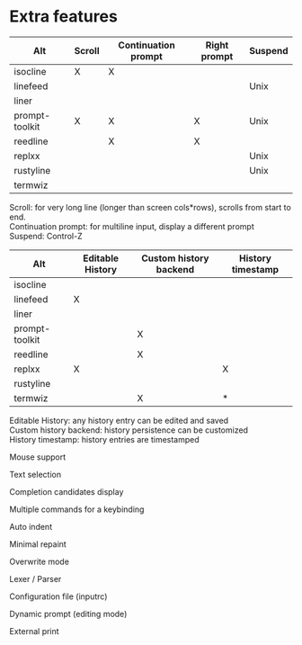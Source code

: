 # Extra features

| Alt            | Scroll | Continuation prompt | Right prompt | Suspend |
| -------------- | ------ | ------------------- | ------------ | ------- |
| isocline       | X      | X                   |              |         |
| linefeed       |        |                     |              | Unix    |
| liner          |        |                     |              |         |
| prompt-toolkit | X      | X                   | X            | Unix    |
| reedline       |        | X                   | X            |         |
| replxx         |        |                     |              | Unix    |
| rustyline      |        |                     |              | Unix    |
| termwiz        |        |                     |              |         |

Scroll: for very long line (longer than screen cols\*rows), scrolls from start to end.\
Continuation prompt: for multiline input, display a different prompt\
Suspend: Control-Z

| Alt            | Editable History | Custom history backend | History timestamp |
| -------------- | ---------------- | ---------------------- | ----------------- |
| isocline       |                  |                        |                   |
| linefeed       | X                |                        |                   |
| liner          |                  |                        |                   |
| prompt-toolkit |                  | X                      |                   |
| reedline       |                  | X                      |                   |
| replxx         | X                |                        | X                 |
| rustyline      |                  |                        |                   |
| termwiz        |                  | X                      | \*                |

Editable History: any history entry can be edited and saved\
Custom history backend: history persistence can be customized\
History timestamp: history entries are timestamped

Mouse support

Text selection

Completion candidates display

Multiple commands for a keybinding

Auto indent

Minimal repaint

Overwrite mode

Lexer / Parser

Configuration file (inputrc)

Dynamic prompt (editing mode)

External print
